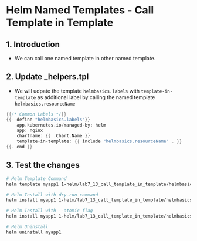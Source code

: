 # Helm Named Templates - Call Template in Template

## 1. Introduction
- We can call one named template in other named template.

## 2. Update _helpers.tpl 
- We will udpate the template `helmbasics.labels` with `template-in-template` as additional label by calling the named template `helmbasics.resourceName`
```go
{{/* Common Labels */}}
{{- define "helmbasics.labels"}}
    app.kubernetes.io/managed-by: helm
    app: nginx
    chartname: {{ .Chart.Name }}
    template-in-template: {{ include "helmbasics.resourceName" . }}
{{- end }}
```

## 3. Test the changes
```sh
# Helm Template Command
helm template myapp1 1-helm/lab7_13_call_template_in_template/helmbasics

# Helm Install with dry-run command
helm install myapp1 1-helm/lab7_13_call_template_in_template/helmbasics --dry-run

# Helm Install with --atomic flag
helm install myapp1 1-helm/lab7_13_call_template_in_template/helmbasics --atomic

# Helm Uninstall
helm uninstall myapp1
```